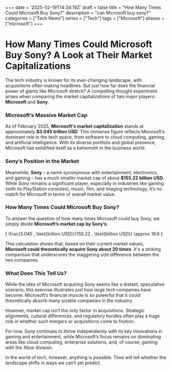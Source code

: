 +++
date = '2025-02-19T14:34:16Z'
draft = false
title = "How Many Times Could Microsoft Buy Sony?"
description = "can Microsoft buy sony?"
categories = ["Tech News"]
series = ["Tech"]
tags = ["Microsoft"]
aliases = ["microsoft"]
+++
# How Many Times Could Microsoft Buy Sony? A Look at Their Market Capitalizations

The tech industry is known for its ever-changing landscape, with acquisitions often making headlines. But just how far does the financial power of giants like Microsoft stretch? A compelling thought experiment arises when comparing the market capitalizations of two major players: **Microsoft** and **Sony**.

### Microsoft’s Massive Market Cap

As of February 2025, **Microsoft's market capitalization** stands at approximately **$3.045 trillion USD**. This immense figure reflects Microsoft’s dominant role in the tech space, from software to cloud computing, gaming, and artificial intelligence. With its diverse portfolio and global presence, Microsoft has solidified itself as a behemoth in the business world.

### Sony’s Position in the Market

Meanwhile, **Sony** – a name synonymous with entertainment, electronics, and gaming – has a much smaller market cap of about **$155.22 billion USD**. While Sony remains a significant player, especially in industries like gaming (with its PlayStation consoles), music, film, and imaging technology, it’s no match for Microsoft in terms of overall market value.

### How Many Times Could Microsoft Buy Sony?

To answer the question of how many times Microsoft could buy Sony, we simply divide **Microsoft’s market cap by Sony’s**:

\[
\frac{3.045 \, \text{trillion USD}}{155.22 \, \text{billion USD}} \approx 19.6
\]

This calculation shows that, based on their current market values, **Microsoft could theoretically acquire Sony about 20 times**. It's a striking comparison that underscores the staggering size difference between the two companies. 

### What Does This Tell Us?

While the idea of Microsoft acquiring Sony seems like a distant, speculative scenario, this exercise illustrates just how large tech companies have become. Microsoft’s financial muscle is so powerful that it could theoretically absorb many sizable companies in the industry.

However, market cap isn’t the only factor in acquisitions. Strategic alignments, cultural differences, and regulatory hurdles often play a huge role in whether such mergers or acquisitions come to fruition. 

For now, Sony continues to thrive independently with its key innovations in gaming and entertainment, while Microsoft’s focus remains on dominating areas like cloud computing, enterprise solutions, and, of course, gaming with the Xbox division. 

In the world of tech, however, anything is possible. Time will tell whether the landscape shifts in ways we can’t yet predict.
